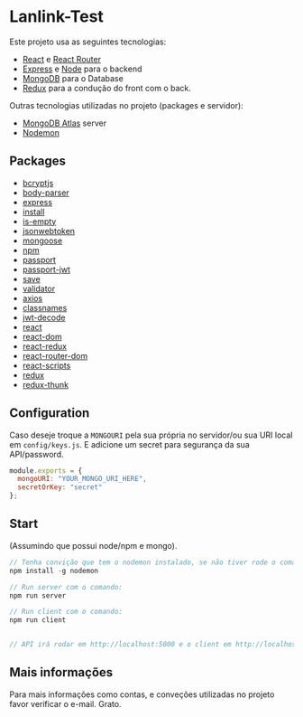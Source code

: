# Lanlink-Test


Este projeto usa as seguintes tecnologias:
- [React](https://reactjs.org) e [React Router](https://reacttraining.com/react-router/)
- [Express](http://expressjs.com/) e [Node](https://nodejs.org/en/) para o backend
- [MongoDB](https://www.mongodb.com/) para o Database
- [Redux](https://redux.js.org/basics/usagewithreact) para a condução do front com o back.

Outras tecnologias utilizadas no projeto (packages e servidor):
- [MongoDB Atlas](https://www.mongodb.com/cloud) server
- [Nodemon](https://nodemon.io/)

## Packages

- [bcryptjs](https://www.npmjs.com/package/bcryptjs)
- [body-parser](https://www.npmjs.com/package/body-parser)
- [express](https://www.npmjs.com/package/express)
- [install](https://www.npmjs.com/package/install)
- [is-empty](https://www.npmjs.com/package/is-empty)
- [jsonwebtoken](https://www.npmjs.com/package/jsonwebtoken)
- [mongoose](https://www.npmjs.com/package/mongoose)
- [npm](https://www.npmjs.com/package/npm)
- [passport](https://www.npmjs.com/package/bbody-parser)
- [passport-jwt](https://www.npmjs.com/package/passport-jwt)
- [save](https://www.npmjs.com/package/save)
- [validator](https://www.npmjs.com/package/validator)
- [axios](https://www.npmjs.com/package/axios)
- [classnames](https://www.npmjs.com/package/classnames)
- [jwt-decode](https://www.npmjs.com/package/jwt-decode)
- [react](https://www.npmjs.com/package/react)
- [react-dom](https://www.npmjs.com/package/react-dom)
- [react-redux](https://www.npmjs.com/package/react-redux)
- [react-router-dom](https://www.npmjs.com/package/react-router-dom)
- [react-scripts](https://www.npmjs.com/package/react-scripts)
- [redux](https://www.npmjs.com/package/redux)
- [redux-thunk](https://www.npmjs.com/package/bbody-parser)

## Configuration

Caso deseje troque a `MONGOURI` pela sua própria no servidor/ou sua URI local em `config/keys.js`. E adicione um secret para segurança da sua API/password.

```javascript
module.exports = {
  mongoURI: "YOUR_MONGO_URI_HERE",
  secretOrKey: "secret"
};
```

## Start
(Assumindo que possui node/npm e mongo).
```javascript
// Tenha convição que tem o nodemon instalado, se não tiver rode o comando:
npm install -g nodemon

// Run server com o comando:
npm run server

// Run client com o comando:
npm run client


// API irá rodar em http://localhost:5000 e o client em http://localhost:3000
```

## Mais informações

Para mais informações como contas, e conveções utilizadas no projeto favor verificar o e-mail. Grato.




